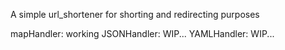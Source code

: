A simple url_shortener for shorting and redirecting purposes

mapHandler: working
JSONHandler: WIP...
YAMLHandler: WIP...
